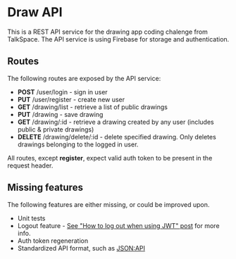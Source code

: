 # Draw API

This is a REST API service for the drawing app coding chalenge from TalkSpace.
The API service is using Firebase for storage and authentication.

## Routes

The following routes are exposed by the API service:

* **POST** /user/login - sign in user
* **PUT** /user/register - create new user
* **GET** /drawing/list - retrieve a list of public drawings
* **PUT** /drawing - save drawing
* **GET** /drawing/:id - retrieve a drawing created by any user (includes public  & private drawings)
* **DELETE** /drawing/delete/:id - delete specified drawing. Only deletes drawings belonging to the logged in user.

All routes, except **register**, expect valid auth token to be present in the request header.

## Missing features

The following features are either missing, or could be improved upon.

* Unit tests
* Logout feature - [See "How to log out when using JWT" post](https://dev.to/_arpy/how-to-log-out-when-using-jwt-4ajm) for more info.
* Auth token regeneration
* Standardized API format, such as [JSON:API](https://jsonapi.org/)
